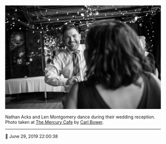 ![Nathan Acks and Len Montgomery dance](assets/4c6e45720e8fef6be9846c2e7c150834.webp)

Nathan Acks and Len Montgomery dance during their wedding reception. Photo taken at [The Mercury Cafe](http://mercurycafe.com/) by [Carl Bower](http://carlbowerphotos.com/).

- - - -

📅 June 29, 2019 22:00:38
